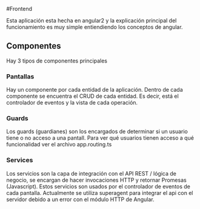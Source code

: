 #Frontend

Esta aplicación esta hecha en angular2 y la explicación principal del funcionamiento es muy simple entiendiendo los conceptos de angular.

## Componentes

Hay 3 tipos de componentes principales

### Pantallas

Hay un componente por cada entidad de la aplicación. Dentro de cada componente se encuentra el CRUD de cada entidad. Es decir, está el controlador de eventos y la vista de cada operación.

### Guards

Los guards (guardianes) son los encargados de determinar si  un usuario tiene o no acceso a una pantall. Para ver qué usuarios tienen acceso a qué funcionalidad ver el archivo app.routing.ts

### Services

Los servicios son la capa de integración con el API REST / lógica de negocio, se encargan de hacer invocaciones HTTP y retornar Promesas (Javascript). Estos servicios son usados por el controlador de eventos de cada pantalla.
Actualmente se utiliza superagent para integrar el api con el servidor debido a un error con el módulo HTTP de Angular.
